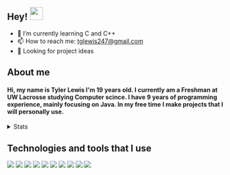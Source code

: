 ## Hey! <img src="https://raw.githubusercontent.com/MartinHeinz/MartinHeinz/master/wave.gif" width="30px">

- 🌱 I’m currently learning C and C++
- 📫 How to reach me: tglewis247@gmail.com
- 👀 Looking for project ideas

About me
--------
#### Hi, my name is Tyler Lewis I'm 19 years old. I currently am a Freshman at UW Lacrosse studying Computer scince. I have 9 years of programming experience, mainly focusing on Java. In my free time I make projects that I will personally use.
<html>
<details closed>
<summary>Stats</summary>
  <br>
  <img src="https://github-readme-stats.vercel.app/api?username=tylerlewis1&show_icons=true&theme=dark">
  <br>
  <img src="https://github-readme-stats.vercel.app/api/top-langs/?username=tylerlewis1&theme=dark">
</details>
</html>

Technologies and tools that I use
--------

![](https://img.shields.io/badge/Code-Java-informational?style=flat&logo=data:image/svg%2bxml;base64,<BASE64_DATA>)
![](https://img.shields.io/badge/Code-JavaScript-informational?style=flat&logo=data:image/svg%2bxml;base64,<BASE64_DATA>)
![](https://img.shields.io/badge/Code-Cs-informational?style=flat&logo=data:image/svg%2bxml;base64,<BASE64_DATA>)
![](https://img.shields.io/badge/Code-HTML5-informational?style=flat&logo=data:image/svg%2bxml;base64,<BASE64_DATA>)
![](https://img.shields.io/badge/Code-Python-informational?style=flat&logo=data:image/svg%2bxml;base64,<BASE64_DATA>)
![](https://img.shields.io/badge/OS-Linux-informational?style=flat&logo=data:image/svg%2bxml;base64,<BASE64_DATA>)
![](https://img.shields.io/badge/OS-Windows-informational?style=flat&logo=data:image/svg%2bxml;base64,<BASE64_DATA>)
![](https://img.shields.io/badge/OS-MacOS-informational?style=flat&logo=data:image/svg%2bxml;base64,<BASE64_DATA>)
![](https://img.shields.io/badge/IDE-Eclipse-informational?style=flat&logo=data:image/svg%2bxml;base64,<BASE64_DATA>)
![](https://img.shields.io/badge/IDE-VSCode-informational?style=flat&logo=data:image/svg%2bxml;base64,<BASE64_DATA>)
